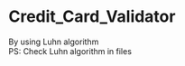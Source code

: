 # Credit_Card_Validator
By using Luhn algorithm                                                                                                     
PS: Check Luhn algorithm in files 
